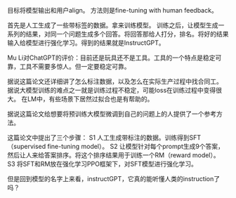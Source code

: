 目标将模型输出和用户align。
方法则是fine-tuning with human feedback。

首先是人工生成了一些带标签的数据。拿来训练模型。
训练之后，让模型生成一系列的结果，对同一个问题生成多个回答。将回答那给人打分，排名。将好的结果输入给模型进行强化学习。得到的结果就是InstructGPT。

Mu Li对ChatGPT的评价：目前还是玩具还不是工具。工具的一个特点是稳定可靠，工具不需要多惊人。但一定要稳定可靠。


据说这篇论文还详细讲了怎么标注数据，以及怎么在实际生产过程中找合同工。
据说大模型训练的难点之一就是训练过程不稳定，可能loss在训练过程中变得很大。
在LM中，有些场景下居然过拟合也是有帮助的。

据说这篇论文给想要将预训练大模型微调到自己的问题上的人提供了一个参考方法。


这篇论文中提出了三个步骤：
S1 人工生成带标注的数据。训练得到SFT（supervised fine-tuning model）。
S2 让模型针对每个prompt生成9个答案，然后让人来给答案排序。将这个排序结果用于训练一个RM（reward model）。
S3 将SFT和RM放在强化学习PPO框架下，对SFT模型进行强化学习。


但是回到模型的名字上来看，instructGPT，它真的能听懂人类的instruction了吗？



